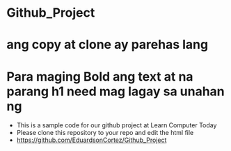 # Github_Project
# ang copy at clone ay parehas lang 
# Para maging Bold ang text at na parang h1 need mag lagay sa unahan ng #

- This is a sample code for our github project at Learn Computer Today
 - Please clone this repository to your repo and edit the html file
- https://github.com/EduardsonCortez/Github_Project
